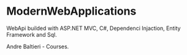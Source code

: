 # ModernWebApplications

WebApi builded with ASP.NET MVC, C#, Dependenci Injaction, Entity Framework and Sql.

Andre Baltieri - Courses.
